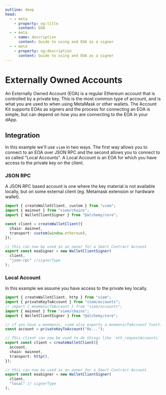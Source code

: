 ```yaml
---
outline: deep
head:
  - - meta
    - property: og:title
      content: EOA
  - - meta
    - name: description
      content: Guide to using and EOA as a signer
  - - meta
    - property: og:description
      content: Guide to using and EOA as a signer
---
```


# Externally Owned Accounts

An Externally Owned Account (EOA) is a regular Ethereum account that is controlled by a private key. This is the most common type of account, and is what you are used to when using MetaMask or other wallets. The Account Kit supports EOAs as signers and the process for connecting an EOA is simple, but can depend on how you are connecting to the EOA in your dApp.

## Integration

In this example we'll use `viem` in two ways. The first way allows you to connect to an EOA over JSON RPC and the second allows you to connect to so called "Local Accounts". A Local Account is an EOA for which you have access to the private key on the client.

### JSON RPC

A JSON RPC based account is one where the key material is not available locally, but on some external client (eg. Metamask extension or hardware wallet).

```ts
import { createWalletClient, custom } from "viem";
import { mainnet } from "viem/chains";
import { WalletClientSigner } from "@alchemy/core";

const client = createWalletClient({
  chain: mainnet,
  transport: custom(window.ethereum),
});

// this can now be used as an owner for a Smart Contract Account
export const eoaSigner = new WalletClientSigner(
  client,
  "json-rpc" //signerType
);
```

### Local Account

In this example we assume you have access to the private key locally.

```ts
import { createWalletClient, http } from "viem";
import { privateKeyToAccount } from "viem/accounts";
// import { mnemonicToAccount } from "viem/accounts";
import { mainnet } from "viem/chains";
import { WalletClientSigner } from "@alchemy/core";

// if you have a mnemonic, viem also exports a mnemonicToAccount function (see above import)
const account = privateKeyToAccount("0x...");

// This client can now be used to do things like `eth_requestAccounts`
export const client = createWalletClient({
  account,
  chain: mainnet,
  transport: http(),
});

// this can now be used as an owner for a Smart Contract Account
export const eoaSigner = new WalletClientSigner(
  client,
  "local" // signerType
);
```
